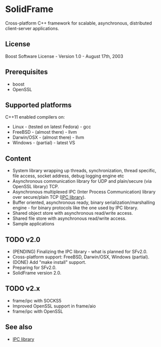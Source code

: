 # SolidFrame

Cross-platform C++ framework for scalable, asynchronous, distributed client-server applications.

## License

Boost Software License - Version 1.0 - August 17th, 2003

## Prerequisites

* boost
* OpenSSL

## Supported platforms

C++11 enabled compilers on:

* Linux - (tested on latest Fedora) - gcc
* FreeBSD - (almost there) - llvm
* Darwin/OSX - (almost there) - llvm
* Windows - (partial) - latest VS

## Content

* System library wrapping up threads, synchronization, thread specific, file access, socket address, debug logging engine etc
* Asynchronous communication library for UDP and plain/secure (via OpenSSL library) TCP.
* Asynchronous multiplexed IPC (Inter Process Communication) library over secure/plain TCP ([IPC library](libraries/frame/ipc/README.md)). 
* Buffer oriented, asynchronous ready, binary serialization/marshalling engine - for binary protocols like the one used by IPC library.
* Shared object store with asynchronous read/write access.
* Shared file store with asynchronous read/write access.
* Sample applications

## TODO v2.0

* (PENDING) Finalizing the IPC library - what is planned for SFv2.0.
* Cross-platform support: FreeBSD, Darwin/OSX, Windows (partial).
* (DONE) Add "make install" support.
* Preparing for SFv2.0.
* SolidFrame version 2.0.

## TODO v2.x

* frame/ipc with SOCKS5
* Improved OpenSSL support in frame/aio
* frame/ipc with OpenSSL

## See also
* [IPC library](libraries/frame/ipc/README.md)

